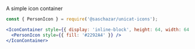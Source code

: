 A simple icon container

```jsx
const { PersonIcon } = require('@saschazar/unicat-icons');

<IconContainer style={{ display: 'inline-block', height: 64, width: 64 }}>
  <PersonIcon style={{ fill: '#2292A4' }} />
</IconContainer>
```